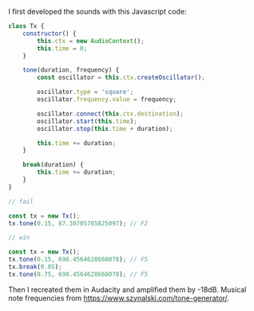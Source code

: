 I first developed the sounds with this Javascript code:

```javascript
class Tx {
    constructor() {
        this.ctx = new AudioContext();
        this.time = 0;
    }

    tone(duration, frequency) {
        const oscillator = this.ctx.createOscillator();

        oscillator.type = 'square';
        oscillator.frequency.value = frequency;

        oscillator.connect(this.ctx.destination);
        oscillator.start(this.time);
        oscillator.stop(this.time + duration);

        this.time += duration;
    }

    break(duration) {
        this.time += duration;
    }
}
```

```javascript
// fail

const tx = new Tx();
tx.tone(0.15, 87.30705785825097); // F2
```

```javascript
// win

const tx = new Tx();
tx.tone(0.15, 698.4564628660078); // F5
tx.break(0.05);
tx.tone(0.75, 698.4564628660078); // F5
```

Then I recreated them in Audacity and amplified them by -18dB. Musical note frequencies from https://www.szynalski.com/tone-generator/.
